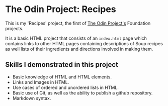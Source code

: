 # The Odin Project: Recipes

This is my 'Recipes' project, the first of [The Odin Project's](https://www.theodinproject.com/) Foundation projects.

It is a basic HTML project that consists of an ``index.html`` page which contains links to other HTML pages containing descriptions of Soup recipes as well lists of their ingredients and directions involved in making them.

## Skills I demonstrated in this project
* Basic knowledge of HTML and HTML elements.
* Links and Images in HTML.
* Use cases of ordered and unordered lists in HTML.
* Basic use of Git, as well as the ability to publish a github repository.
* Markdown syntax.
